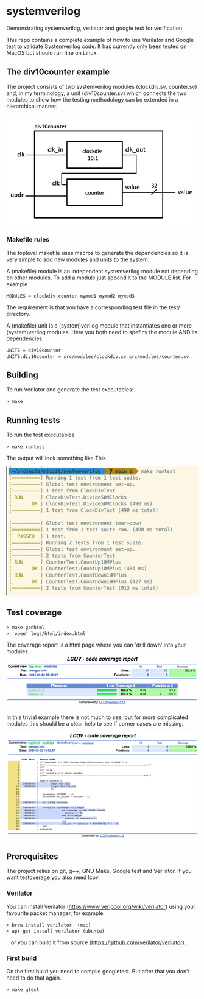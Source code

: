 # systemverilog
Demonstrating systemverilog, verilator and google test for verification

This repo contains a complete example of how to use Verilator and Google
test to validate Systemverilog code. It has currently only been tested
on MacOS but should run fine on Linux.


## The div10counter example
The project consists of two systemverilog modules (clockdiv.sv, counter.sv)
and, in my terminology, a unit (div10counter.sv) which connects the two modules
to show how the testing methodology can be extended in a hierarchical manner.

![Hierarchical system](doc/figure1.png)

### Makefile rules
The toplevel makefile uses macros to generate the dependencies so it is
very simple to add new modules and units to the system.

A (makefile) module is an independent systemverilog module not depending on
other modules. To add a module just append it to the MODULE list. For example

    MODULES = clockdiv counter mymod1 mymod2 mymod3

The requirement is that you have a corresponding test file in the
test/ directory.

A (makefile) unit is a (system)verilog module that instantiates one or more
(system)verilog modules. Here you both need to speficy the module AND its
dependencies:

    UNITS = div10counter
    UNITS.div10counter = src/modules/clockdiv.sv src/modules/counter.sv


## Building


To run Verilator and generate the test executables:

    > make

## Running tests
To run the test executables

    > make runtest

The output will look something like This

![Google test](doc/figure2.png)


## Test coverage

    > make genhtml
    > 'open' logs/html/index.html

The coverage report is a html page where you can 'drill down' into your
modules.
![OverallCoverage](doc/figure3.png)

In this trivial example there is not much to see, but for more complicated
modules this should be a clear help to see if corner cases are missing.

![Line Coverage](doc/figure4.png)

## Prerequisites
The project relies on git, g++, GNU Make, Google test and Verilator. If you
want testoverage you also need lcov.

### Verilator
You can install Verilator (https://www.veripool.org/wiki/verilator) using your
favourite packet manager, for example

    > brew install verilator  (mac)
    > apt-get install verilator (ubuntu)

 .. or you can build it from source (https://github.com/verilator/verilator).

### First build
On the first build you need to compile googletest. But after that you don't
need to do that again.

    > make gtest

